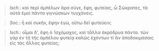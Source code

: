 

>  *Isch.*: καὶ περὶ ἀμπέλων ἄρα σύγε, ἔφη, φυτείας, ὦ Σώκρατες, τὰ αὐτὰ ἐμοὶ πάντα γιγνώσκων τυγχάνεις.



>  *Soc.*: ἦ καὶ συκῆν, ἔφην ἐγώ, οὕτω δεῖ φυτεύειν;



>  *Isch.*: οἶμαι δ', ἔφη ὁ Ἰσχόμαχος, καὶ τἆλλα ἀκρόδρυα πάντα. τῶν γὰρ ἐν τῇ τῆς ἀμπέλου φυτείᾳ καλῶς ἐχόντων τί ἂν ἀποδοκιμάσαις εἰς τὰς ἄλλας φυτείας;